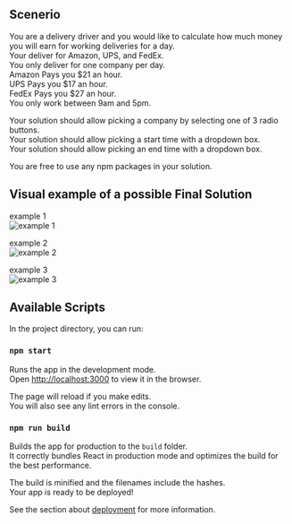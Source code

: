 ## Scenerio

You are a delivery driver and you would like to calculate how much money you will earn for working deliveries for a day.  
Your deliver for Amazon, UPS, and FedEx.  
You only deliver for one company per day.  
Amazon Pays you $21 an hour.  
UPS Pays you $17 an hour.  
FedEx Pays you $27 an hour.  
You only work between 9am and 5pm.  

Your solution should allow picking a company by selecting one of 3 radio buttons.  
Your solution should allow picking a start time with a dropdown box.  
Your solution should allow picking an end time with a dropdown box.  

You are free to use any npm packages in your solution.  

## Visual example of a possible Final Solution

example 1  
![example 1](https://i.ibb.co/nj0BDYR/Capture.png)  


example 2  
![example 2](https://i.ibb.co/gJj6Bwq/list1.png)  

example 3  
![example 3](https://i.ibb.co/qFMvSbT/final-pay.png)  


## Available Scripts

In the project directory, you can run:

### `npm start`

Runs the app in the development mode.<br>
Open [http://localhost:3000](http://localhost:3000) to view it in the browser.

The page will reload if you make edits.<br>
You will also see any lint errors in the console.

### `npm run build`

Builds the app for production to the `build` folder.<br>
It correctly bundles React in production mode and optimizes the build for the best performance.

The build is minified and the filenames include the hashes.<br>
Your app is ready to be deployed!

See the section about [deployment](https://facebook.github.io/create-react-app/docs/deployment) for more information.

